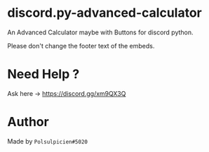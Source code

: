 # discord.py-advanced-calculator
An Advanced Calculator maybe with Buttons for discord python.

Please don't change the footer text of the embeds.

# Need Help ?
Ask here -> https://discord.gg/xm9QX3Q

# Author
Made by `Polsulpicien#5020`
